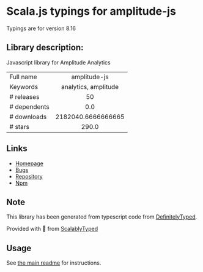 
# Scala.js typings for amplitude-js

Typings are for version 8.16

## Library description:
Javascript library for Amplitude Analytics

|                    |                 |
| ------------------ | :-------------: |
| Full name          | amplitude-js |
| Keywords           | analytics, amplitude |
| # releases         | 50 |
| # dependents       | 0.0 |
| # downloads        | 2182040.6666666665 |
| # stars            | 290.0 |

## Links
- [Homepage](https://github.com/amplitude/amplitude-javascript#readme)
- [Bugs](https://github.com/amplitude/amplitude-javascript/issues)
- [Repository](https://github.com/amplitude/amplitude-javascript)
- [Npm](https://www.npmjs.com/package/amplitude-js)
    


## Note
This library has been generated from typescript code from [DefinitelyTyped](https://definitelytyped.org).

Provided with :purple_heart: from [ScalablyTyped](https://github.com/oyvindberg/ScalablyTyped)

## Usage
See [the main readme](../../readme.md) for instructions.


